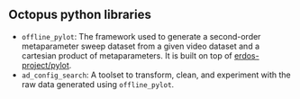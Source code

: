 ## Octopus python libraries

 - `offline_pylot`: The framework used to generate a second-order metaparameter
   sweep dataset from a given video dataset and a cartesian product of
   metaparameters. It is built on top of
   [erdos-project/pylot](https://github.com/erdos-project/pylot).
 - `ad_config_search`: A toolset to transform, clean, and experiment with the
   raw data generated using `offline_pylot`.